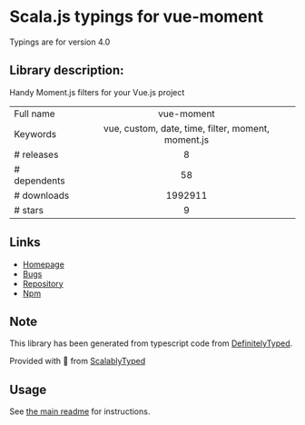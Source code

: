 
# Scala.js typings for vue-moment

Typings are for version 4.0

## Library description:
Handy Moment.js filters for your Vue.js project

|                    |                 |
| ------------------ | :-------------: |
| Full name          | vue-moment |
| Keywords           | vue, custom, date, time, filter, moment, moment.js |
| # releases         | 8 |
| # dependents       | 58 |
| # downloads        | 1992911 |
| # stars            | 9 |

## Links
- [Homepage](https://github.com/brockpetrie/vue-moment#readme)
- [Bugs](https://github.com/brockpetrie/vue-moment/issues)
- [Repository](https://github.com/brockpetrie/vue-moment)
- [Npm](https://www.npmjs.com/package/vue-moment)
    


## Note
This library has been generated from typescript code from [DefinitelyTyped](https://definitelytyped.org).

Provided with :purple_heart: from [ScalablyTyped](https://github.com/oyvindberg/ScalablyTyped)

## Usage
See [the main readme](../../readme.md) for instructions.


